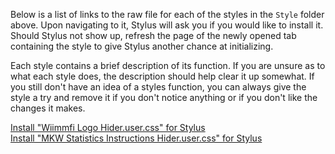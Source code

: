 Below is a list of links to the raw file for each of the styles in the `Style` folder above. Upon navigating to it, Stylus will ask you if you would like to install it. Should Stylus not show up, refresh the page of the newly opened tab containing the style to give Stylus another chance at initializing.

Each style contains a brief description of its function. If you are unsure as to what each style does, the description should help clear it up somewhat. If you still don't have an idea of a styles function, you can always give the style a try and remove it if you don't notice anything or if you don't like the changes it makes.

[Install "Wiimmfi Logo Hider.user.css" for Stylus](https://github.com/NeoNyaa/CSS-Tweaks/raw/main/Stylus/wiimmfi.de/Style/Wiimmfi%20Logo%20Hider.user.css)  
[Install "MKW Statistics Instructions Hider.user.css" for Stylus](https://github.com/NeoNyaa/CSS-Tweaks/raw/main/Stylus/wiimmfi.de/Style/MKW%20Statistics%20Instructions%20Hider.user.css)
